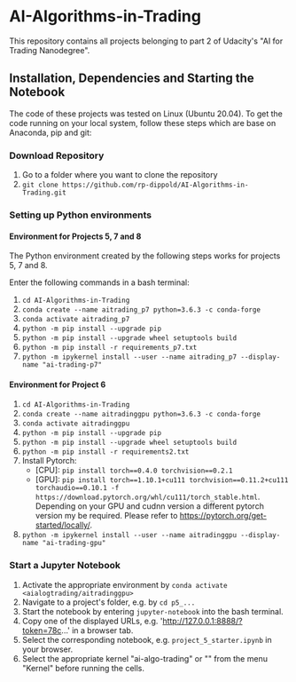 # AI-Algorithms-in-Trading
This repository contains all projects belonging to part 2 of Udacity's "AI for Trading Nanodegree".

## Installation, Dependencies and Starting the Notebook
The code of these projects was tested on Linux (Ubuntu 20.04). To get the code running on your local system, follow these steps which are base on Anaconda, pip and git:

### Download Repository
1. Go to a folder where you want to clone the repository
2. `git clone https://github.com/rp-dippold/AI-Algorithms-in-Trading.git`

### Setting up Python environments
#### Environment for Projects 5, 7 and 8
The Python environment created by the following steps works for projects 5, 7 and 8.

Enter the following commands in a bash terminal:
1. `cd AI-Algorithms-in-Trading`
2. `conda create --name aitrading_p7 python=3.6.3 -c conda-forge`
3. `conda activate aitrading_p7`
4. `python -m pip install --upgrade pip` 
5. `python -m pip install --upgrade wheel setuptools build`
6. `python -m pip install -r requirements_p7.txt`
7. `python -m ipykernel install --user --name aitrading_p7 --display-name "ai-trading-p7"`

#### Environment for Project 6
1. `cd AI-Algorithms-in-Trading`
2. `conda create --name aitradinggpu python=3.6.3 -c conda-forge`
3. `conda activate aitradinggpu`
4. `python -m pip install --upgrade pip`
5. `python -m pip install --upgrade wheel setuptools build`
6. `python -m pip install -r requirements2.txt`
9. Install Pytorch:
    * [CPU]: `pip install torch==0.4.0 torchvision==0.2.1`
    * [GPU]: `pip install torch==1.10.1+cu111 torchvision==0.11.2+cu111 torchaudio==0.10.1 -f https://download.pytorch.org/whl/cu111/torch_stable.html`.\
    Depending on your GPU and cudnn version a different pytorch version my be required. Please refer to 
    https://pytorch.org/get-started/locally/.
10. `python -m ipykernel install --user --name aitradinggpu --display-name "ai-trading-gpu"`

### Start a Jupyter Notebook
1. Activate the appropriate environment by `conda activate <aialogtrading/aitradinggpu>`
2. Navigate to a project's folder, e.g. by `cd p5_...`
3. Start the notebook by entering `jupyter-notebook` into the bash terminal.
4. Copy one of the displayed URLs, e.g. 'http://127.0.0.1:8888/?token=78c...' in a browser tab.
5. Select the corresponding notebook, e.g. `project_5_starter.ipynb` in your browser.
6. Select the appropriate kernel "ai-algo-trading" or "<tbd>" from the menu "Kernel" before running the cells.
